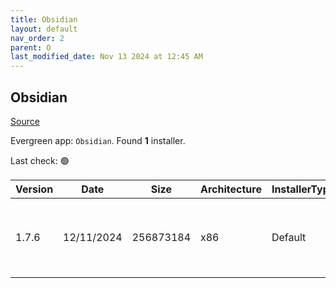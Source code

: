 ```yaml
---
title: Obsidian
layout: default
nav_order: 2
parent: O
last_modified_date: Nov 13 2024 at 12:45 AM
---
```


## Obsidian

[Source](https://obsidian.md/)

Evergreen app: `Obsidian`. Found **1** installer.

Last check: 🟢

| Version | Date       | Size      | Architecture | InstallerType | Type | URI                                                                                                                                                                                        |
| ------- | ---------- | --------- | ------------ | ------------- | ---- | ------------------------------------------------------------------------------------------------------------------------------------------------------------------------------------------ |
| 1.7.6   | 12/11/2024 | 256873184 | x86          | Default       | exe  | [https://github.com/obsidianmd/obsidian-releases/releases/download/v1.7.6/Obsidian-1.7.6.exe](https://github.com/obsidianmd/obsidian-releases/releases/download/v1.7.6/Obsidian-1.7.6.exe) |
